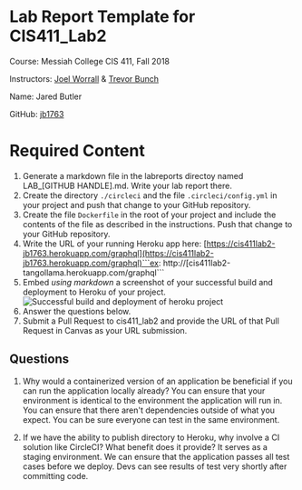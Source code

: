 # Lab Report Template for CIS411_Lab2
Course: Messiah College CIS 411, Fall 2018

Instructors: [Joel Worrall](https://github.com/tangollama) & [Trevor Bunch](https://github.com/trevordbunch)

Name: Jared Butler

GitHub: [jb1763](https://github.com/jb1763)

# Required Content

1. Generate a markdown file in the labreports directoy named LAB_[GITHUB HANDLE].md. Write your lab report there.
2. Create the directory ```./circleci``` and the file ```.circleci/config.yml``` in your project and push that change to your GitHub repository.
3. Create the file ```Dockerfile``` in the root of your project and include the contents of the file as described in the instructions. Push that change to your GitHub repository.
4. Write the URL of your running Heroku app here: [https://cis411lab2-jb1763.herokuapp.com/graphql](https://cis411lab2-jb1763.herokuapp.com/graphql)```ex: http://[cis411lab2-tangollama.herokuapp.com/graphql```
5. Embed _using markdown_ a screenshot of your successful build and deployment to Heroku of your project.
![Successful build and deployment of heroku project](../assets/herokubuild_jb173.PNG)
6. Answer the questions below.
7. Submit a Pull Request to cis411_lab2 and provide the URL of that Pull Request in Canvas as your URL submission.

## Questions
1. Why would a containerized version of an application be beneficial if you can run the application locally already?
You can ensure that your environment is identical to the environment the application will run in.
You can ensure that there aren't dependencies outside of what you expect.
You can be sure everyone can test in the same environment.

2. If we have the ability to publish directory to Heroku, why involve a CI solution like CircleCI? What benefit does it provide?
It serves as a staging environment.
We can ensure that the application passes all test cases before we deploy.
Devs can see results of test very shortly after committing code.
